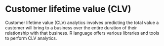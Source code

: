 # Customer lifetime value (CLV)
Customer lifetime value (CLV) analytics involves predicting the total value a customer will bring to a business over the entire duration of their relationship with that business. R language offers various libraries and tools to perform CLV analytics. 
